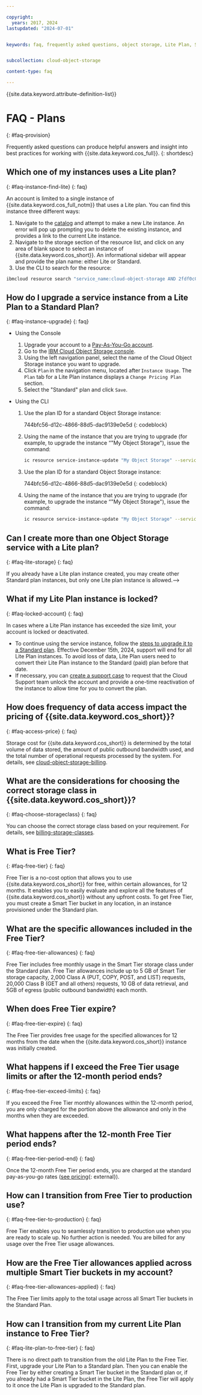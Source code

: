 ```yaml
---

copyright:
  years: 2017, 2024
lastupdated: "2024-07-01"


keywords: faq, frequently asked questions, object storage, Lite Plan, Standard Plan, Free Tier, Smart Tier, storage class, console, cli


subcollection: cloud-object-storage

content-type: faq

---
```


{{site.data.keyword.attribute-definition-list}}

# FAQ - Plans
{: #faq-provision}

Frequently asked questions can produce helpful answers and insight into best practices for working with {{site.data.keyword.cos_full}}.
{: shortdesc}

## Which one of my instances uses a Lite plan?
{: #faq-instance-find-lite}
{: faq}

An account is limited to a single instance of {{site.data.keyword.cos_full_notm}} that uses a Lite plan.  You can find this instance three different ways:

1. Navigate to the [catalog](/objectstorage/create) and attempt to make a new Lite instance.  An error will pop up prompting you to delete the existing instance, and provides a link to the current Lite instance.
2. Navigate to the storage section of the resource list, and click on any area of blank space to select an instance of {{site.data.keyword.cos_short}}. An informational sidebar will appear and provide the plan name: either Lite or Standard.
3. Use the CLI to search for the resource:

```sh
ibmcloud resource search "service_name:cloud-object-storage AND 2fdf0c08-2d32-4f46-84b5-32e0c92fffd8"
```

## How do I upgrade a service instance from a Lite Plan to a Standard Plan?
{: #faq-instance-upgrade}
{: faq}

* Using the Console

   1. Upgrade your account to a [Pay-As-You-Go account](https://cloud.ibm.com/docs/account?topic=account-upgrading-account).
   1. Go to the [IBM Cloud Object Storage console](https://cloud.ibm.com/objectstorage).
   1. Using the left navigation panel, select the name of the Cloud Object Storage instance you want to upgrade.
   1. Click `Plan` in the navigation menu, located after `Instance Usage`. The `Plan` tab for a Lite Plan instance displays a `Change Pricing Plan` section.
   1. Select the "Standard" plan and click `Save`.

* Using the CLI

   1. Use the plan ID for a standard Object Storage instance: 

      744bfc56-d12c-4866-88d5-dac9139e0e5d
      {: codeblock}

      

   1. Using the name of the instance that you are trying to upgrade (for example, to upgrade the instance “"My Object Storage"), issue the command:

      ```sh
      ic resource service-instance-update "My Object Storage" --service-plan-id 744bfc56-d12c-4866-88d5-dac9139e0e5d
      ```


   1. Use the plan ID for a standard Object Storage instance: 

      744bfc56-d12c-4866-88d5-dac9139e0e5d
      {: codeblock}

      

   1. Using the name of the instance that you are trying to upgrade (for example, to upgrade the instance “"My Object Storage"), issue the command:

      ```sh
      ic resource service-instance-update "My Object Storage" --service-plan-id 744bfc56-d12c-4866-88d5-dac9139e0e5d
      ```



## Can I create more than one Object Storage service with a Lite plan?
{: #faq-lite-storage}
{: faq}

If you already have a Lite plan instance created, you may create other Standard plan instances, but only one Lite plan instance is allowed.-->



## What if my Lite Plan instance is locked?
{: #faq-locked-account}
{: faq}

In cases where a Lite Plan instance has exceeded the size limit, your account is locked or deactivated.

* To continue using the service instance, follow the [steps to upgrade it to a Standard plan](/docs/cloud-object-storage?topic=cloud-object-storage-faq-provision#faq-instance-upgrade). Effective December 15th, 2024, support will end for all Lite Plan instances. To avoid loss of data, Lite Plan users need to convert their Lite Plan instance to the Standard (paid) plan before that date.
* If necessary, you can [create a support case](https://cloud.ibm.com/unifiedsupport/cases/form) to request that the Cloud Support team unlock the account and provide a one-time reactivation of the instance to allow time for you to convert the plan.

## How does frequency of data access impact the pricing of {{site.data.keyword.cos_short}}?
{: #faq-access-price}
{: faq}

Storage cost for {{site.data.keyword.cos_short}} is determined by the total volume of data stored, the amount of public outbound bandwidth used, and the total number of operational requests processed by the system. For details, see [cloud-object-storage-billing](/docs/cloud-object-storage?topic=cloud-object-storage-billing).

## What are the considerations for choosing the correct storage class in {{site.data.keyword.cos_short}}?  
{: #faq-choose-storageclass}
{: faq}

You can choose the correct storage class based on your requirement. For details, see [billing-storage-classes](/docs/cloud-object-storage?topic=cloud-object-storage-billing#billing-storage-classes).

## What is Free Tier?
{: #faq-free-tier}
{: faq}

Free Tier is a no-cost option that allows you to use {{site.data.keyword.cos_short}} for free, within certain allowances, for 12 months. It enables you to easily evaluate and explore all the features of {{site.data.keyword.cos_short}} without any upfront costs. To get Free Tier, you must create a Smart Tier bucket in any location, in an instance provisioned under the Standard plan.

## What are the specific allowances included in the Free Tier?
{: #faq-free-tier-allowances}
{: faq}

Free Tier includes free monthly usage in the Smart Tier storage class under the Standard plan. Free Tier allowances include up to 5 GB of Smart Tier storage capacity, 2,000 Class A (PUT, COPY, POST, and LIST) requests, 20,000 Class B (GET and all others) requests, 10 GB of data retrieval, and 5GB of egress (public outbound bandwidth) each month.

## When does Free Tier expire?
{: #faq-free-tier-expire}
{: faq}

The Free Tier provides free usage for the specified allowances for 12 months from the date when the {{site.data.keyword.cos_short}} instance was initially created.

## What happens if I exceed the Free Tier usage limits or after the 12-month period ends?
{: #faq-free-tier-exceed-limits}
{: faq}

If you exceed the Free Tier monthly allowances within the 12-month period, you are only charged for the portion above the allowance and only in the months when they are exceeded.

## What happens after the 12-month Free Tier period ends?
{: #faq-free-tier-period-end}
{: faq}

Once the 12-month Free Tier period ends, you are charged at the standard pay-as-you-go rates ([see pricing](https://cloud.ibm.com/objectstorage/create#pricing){: external}).

## How can I transition from Free Tier to production use?
{: #faq-free-tier-to-production}
{: faq}

Free Tier enables you to seamlessly transition to production use when you are ready to scale up. No further action is needed. You are billed for any usage over the Free Tier usage allowances.

## How are the Free Tier allowances applied across multiple Smart Tier buckets in my account?
{: #faq-free-tier-allowances-applied}
{: faq}

The Free Tier limits apply to the total usage across all Smart Tier buckets in the Standard Plan.

## How can I transition from my current Lite Plan instance to Free Tier?
{: #faq-lite-plan-to-free-tier}
{: faq}

There is no direct path to transition from the old Lite Plan to the Free Tier. First, upgrade your Lite Plan to a Standard plan. Then you can enable the Free Tier by either creating a Smart Tier bucket in the Standard plan or, if you already had a Smart Tier bucket in the Lite Plan, the Free Tier will apply to it once the Lite Plan is upgraded to the Standard plan.
